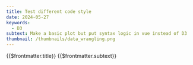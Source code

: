 ```yaml
---
title: Test different code style
date: 2024-05-27
keywords:
  - D3
subtext: Make a basic plot but put syntax logic in vue instead of D3
thumbnail: /thumbnails/data_wrangling.png
---
```


<script setup>
  import DataWrangling from '/components/graphs/DataWranglingCodeStyle.vue';
</script>

<FigureTitle>{{$frontmatter.title}}</FigureTitle>
<SubtitleHeader>{{$frontmatter.subtext}}</SubtitleHeader>
<D3PlotContainer>
<DataWrangling/>
</D3PlotContainer>



